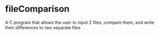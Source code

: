 # fileComparison
A C program that allows the user to input 2 files, compare them, and write their differences to two separate files
